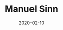 ---
title: Manuel Sinn
date: 2020-02-10
bio: |
  Student at University of Wuerzburg, studying Human-Computer-Interaction and Chinese.
avatar: /images/gohugo-default-sample-hero-image.jpg
featured: true
social:
  - title: github
    url: https://github.com/manuelsinn
  - title: github
    url: https://github.com
  - title: github
    url: https://github.com
  - title: github
    url: https://github.com
  - title: github
    url: https://github.com
---